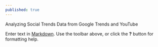 ```yaml
---
published: true
---
```


Analyzing Social Trends Data from Google Trends and YouTube

Enter text in [Markdown](http://daringfireball.net/projects/markdown/). Use the toolbar above, or click the **?** button for formatting help.